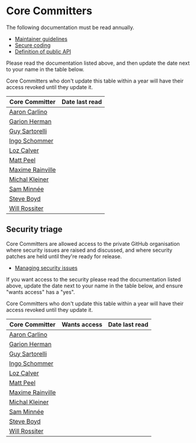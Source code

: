 # Core Committers

The following documentation must be read annually.

- [Maintainer guidelines](https://docs.silverstripe.org/en/project_governance/maintainer_guidelines/)
- [Secure coding](https://docs.silverstripe.org/en/developer_guides/security/secure_coding/)
- [Definition of public API](https://docs.silverstripe.org/en/5/project_governance/public_api/)

Please read the documentation listed above, and then update the date next to your name in the table below.

Core Committers who don't update this table within a year will have their access revoked until they update it.

|Core Committer|Date last read|
|---|---|
|[Aaron Carlino](https://github.com/unclecheese/)||
|[Garion Herman](https://github.com/cheddam)||
|[Guy Sartorelli](https://github.com/GuySartorelli)||
|[Ingo Schommer](https://github.com/chillu)||
|[Loz Calver](https://github.com/kinglozzer)||
|[Matt Peel](https://github.com/madmatt)||
|[Maxime Rainville](https://github.com/maxime-rainville)||
|[Michal Kleiner](https://github.com/michalkleiner)||
|[Sam Minnée](https://github.com/sminnee)||
|[Steve Boyd](https://github.com/emteknetnz)||
|[Will Rossiter](https://github.com/wilr/)||

## Security triage

Core Committers are allowed access to the private GitHub organisation where security issues are raised and discussed, and where security patches are held until they're ready for release.

- [Managing security issues](https://docs.silverstripe.org/en/contributing/managing_security_issues/)

If you want access to the security please read the documentation listed above, update the date next to your name in the table below, and ensure "wants access" has a "yes".

Core Committers who don't update this table within a year will have their access revoked until they update it.

|Core Committer|Wants access|Date last read|
|---|---|---|
|[Aaron Carlino](https://github.com/unclecheese/)|||
|[Garion Herman](https://github.com/cheddam)|||
|[Guy Sartorelli](https://github.com/GuySartorelli)|||
|[Ingo Schommer](https://github.com/chillu)|||
|[Loz Calver](https://github.com/kinglozzer)|||
|[Matt Peel](https://github.com/madmatt)|||
|[Maxime Rainville](https://github.com/maxime-rainville)|||
|[Michal Kleiner](https://github.com/michalkleiner)|||
|[Sam Minnée](https://github.com/sminnee)|||
|[Steve Boyd](https://github.com/emteknetnz)|||
|[Will Rossiter](https://github.com/wilr/)|||
